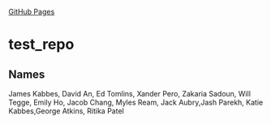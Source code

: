 [GitHub Pages](https://amerenicenter.github.io/test_repo/)

# test_repo

## Names



James Kabbes, David An, Ed Tomlins, Xander Pero, Zakaria Sadoun, Will Tegge, Emily Ho, Jacob Chang, Myles Ream, Jack Aubry,Jash Parekh, Katie Kabbes,George Atkins, Ritika Patel


